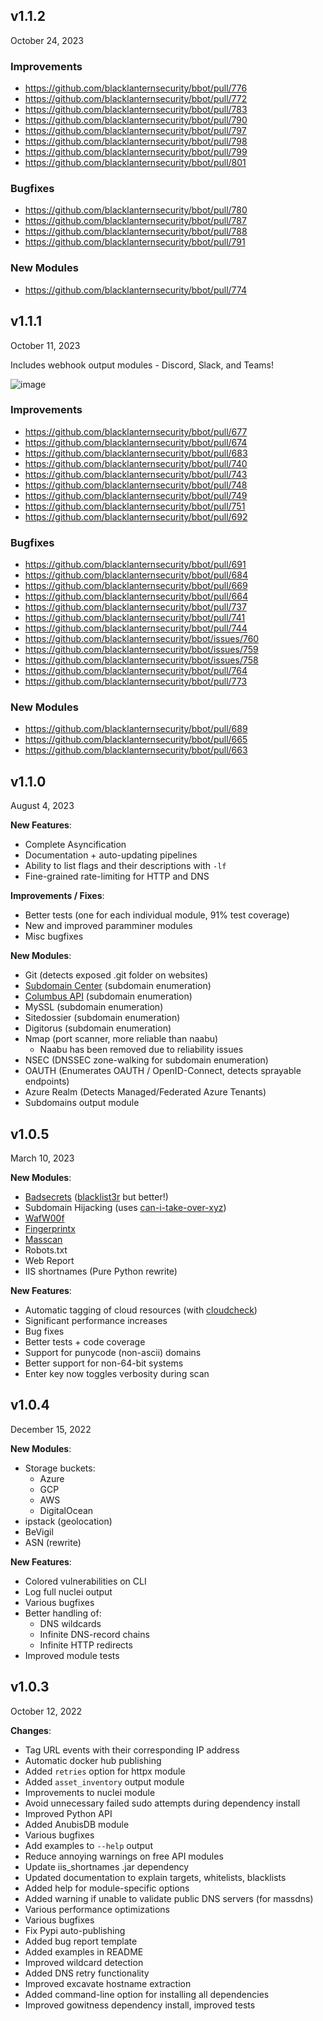 ## v1.1.2
October 24, 2023

### Improvements
- https://github.com/blacklanternsecurity/bbot/pull/776
- https://github.com/blacklanternsecurity/bbot/pull/772
- https://github.com/blacklanternsecurity/bbot/pull/783
- https://github.com/blacklanternsecurity/bbot/pull/790
- https://github.com/blacklanternsecurity/bbot/pull/797
- https://github.com/blacklanternsecurity/bbot/pull/798
- https://github.com/blacklanternsecurity/bbot/pull/799
- https://github.com/blacklanternsecurity/bbot/pull/801

### Bugfixes
- https://github.com/blacklanternsecurity/bbot/pull/780
- https://github.com/blacklanternsecurity/bbot/pull/787
- https://github.com/blacklanternsecurity/bbot/pull/788
- https://github.com/blacklanternsecurity/bbot/pull/791

### New Modules
- https://github.com/blacklanternsecurity/bbot/pull/774

## v1.1.1
October 11, 2023

Includes webhook output modules - Discord, Slack, and Teams!

![image](https://github.com/blacklanternsecurity/bbot/assets/20261699/72e3e940-a41a-4c7a-952e-49a1d7cae526)

### Improvements
- https://github.com/blacklanternsecurity/bbot/pull/677
- https://github.com/blacklanternsecurity/bbot/pull/674
- https://github.com/blacklanternsecurity/bbot/pull/683
- https://github.com/blacklanternsecurity/bbot/pull/740
- https://github.com/blacklanternsecurity/bbot/pull/743
- https://github.com/blacklanternsecurity/bbot/pull/748
- https://github.com/blacklanternsecurity/bbot/pull/749
- https://github.com/blacklanternsecurity/bbot/pull/751
- https://github.com/blacklanternsecurity/bbot/pull/692

### Bugfixes
- https://github.com/blacklanternsecurity/bbot/pull/691
- https://github.com/blacklanternsecurity/bbot/pull/684
- https://github.com/blacklanternsecurity/bbot/pull/669
- https://github.com/blacklanternsecurity/bbot/pull/664
- https://github.com/blacklanternsecurity/bbot/pull/737
- https://github.com/blacklanternsecurity/bbot/pull/741
- https://github.com/blacklanternsecurity/bbot/pull/744
- https://github.com/blacklanternsecurity/bbot/issues/760
- https://github.com/blacklanternsecurity/bbot/issues/759
- https://github.com/blacklanternsecurity/bbot/issues/758
- https://github.com/blacklanternsecurity/bbot/pull/764
- https://github.com/blacklanternsecurity/bbot/pull/773

### New Modules
- https://github.com/blacklanternsecurity/bbot/pull/689
- https://github.com/blacklanternsecurity/bbot/pull/665
- https://github.com/blacklanternsecurity/bbot/pull/663

## v1.1.0
August 4, 2023

**New Features**:

- Complete Asyncification
- Documentation + auto-updating pipelines
- Ability to list flags and their descriptions with `-lf`
- Fine-grained rate-limiting for HTTP and DNS

**Improvements / Fixes**:

- Better tests (one for each individual module, 91% test coverage)
- New and improved paramminer modules
- Misc bugfixes

**New Modules**:

- Git (detects exposed .git folder on websites)
- [Subdomain Center](https://www.subdomain.center/) (subdomain enumeration)
- [Columbus API](https://columbus.elmasy.com/) (subdomain enumeration)
- MySSL (subdomain enumeration)
- Sitedossier (subdomain enumeration)
- Digitorus (subdomain enumeration)
- Nmap (port scanner, more reliable than naabu)
    - Naabu has been removed due to reliability issues
- NSEC (DNSSEC zone-walking for subdomain enumeration)
- OAUTH (Enumerates OAUTH / OpenID-Connect, detects sprayable endpoints)
- Azure Realm (Detects Managed/Federated Azure Tenants)
- Subdomains output module


## v1.0.5
March 10, 2023

**New Modules**:

- [Badsecrets](https://github.com/blacklanternsecurity/badsecrets) ([blacklist3r](https://github.com/NotSoSecure/Blacklist3r) but better!)
- Subdomain Hijacking (uses [can-i-take-over-xyz](https://github.com/EdOverflow/can-i-take-over-xyz))
- [WafW00f](https://github.com/EnableSecurity/wafw00f)
- [Fingerprintx](https://github.com/praetorian-inc/fingerprintx)
- [Masscan](https://github.com/robertdavidgraham/masscan)
- Robots.txt
- Web Report
- IIS shortnames (Pure Python rewrite)

**New Features**:

- Automatic tagging of cloud resources (with [cloudcheck](https://github.com/blacklanternsecurity/cloudcheck))
- Significant performance increases
- Bug fixes
- Better tests + code coverage
- Support for punycode (non-ascii) domains
- Better support for non-64-bit systems
- Enter key now toggles verbosity during scan


## v1.0.4
December 15, 2022

**New Modules**:

- Storage buckets:
    - Azure
    - GCP
    - AWS
    - DigitalOcean
- ipstack (geolocation)
- BeVigil
- ASN (rewrite)

**New Features**:

- Colored vulnerabilities on CLI
- Log full nuclei output
- Various bugfixes
- Better handling of:
    - DNS wildcards
    - Infinite DNS-record chains
    - Infinite HTTP redirects
- Improved module tests

## v1.0.3
October 12, 2022

**Changes**:

- Tag URL events with their corresponding IP address
- Automatic docker hub publishing
- Added `retries` option for httpx module
- Added `asset_inventory` output module
- Improvements to nuclei module
- Avoid unnecessary failed sudo attempts during dependency install
- Improved Python API
- Added AnubisDB module
- Various bugfixes
- Add examples to `--help` output
- Reduce annoying warnings on free API modules
- Update iis_shortnames .jar dependency
- Updated documentation to explain targets, whitelists, blacklists
- Added help for module-specific options
- Added warning if unable to validate public DNS servers (for massdns)
- Various performance optimizations
- Various bugfixes
- Fix Pypi auto-publishing
- Added bug report template
- Added examples in README
- Improved wildcard detection
- Added DNS retry functionality
- Improved excavate hostname extraction
- Added command-line option for installing all dependencies
- Improved gowitness dependency install, improved tests
